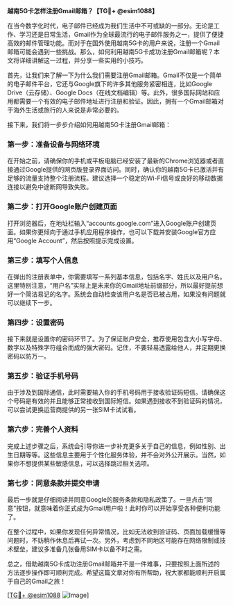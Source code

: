 **越南5G卡怎样注册Gmail邮箱？【TG💪+ @esim1088】**

在当今数字化时代，电子邮件已经成为我们生活中不可或缺的一部分。无论是工作、学习还是日常生活，Gmail作为全球最流行的电子邮件服务之一，提供了便捷高效的邮件管理功能。而对于在国外使用越南5G卡的用户来说，注册一个Gmail邮箱可能会遇到一些挑战。那么，如何利用越南5G卡成功注册Gmail邮箱呢？本文将详细讲解这一过程，并分享一些实用的小技巧。

首先，让我们来了解一下为什么我们需要注册Gmail邮箱。Gmail不仅是一个简单的电子邮件平台，它还与Google旗下的许多其他服务紧密相连，比如Google Drive（云存储）、Google Docs（在线文档编辑）等。此外，很多国际网站和应用都需要一个有效的电子邮件地址进行注册和验证。因此，拥有一个Gmail邮箱对于海外生活或旅行的人来说是非常必要的。

接下来，我们将一步步介绍如何用越南5G卡注册Gmail邮箱：

### **第一步：准备设备与网络环境**
在开始之前，请确保你的手机或平板电脑已经安装了最新的Chrome浏览器或者直接通过Google提供的网页版登录界面访问。同时，确认你的越南5G卡已激活并有足够的流量支持整个注册流程。建议选择一个稳定的Wi-Fi信号或良好的移动数据连接以避免中途断网导致失败。

### **第二步：打开Google账户创建页面**
打开浏览器后，在地址栏输入“accounts.google.com”进入Google账户创建页面。如果你更倾向于通过手机应用程序操作，也可以下载并安装Google官方应用“Google Account”，然后按照提示完成设置。

### **第三步：填写个人信息**
在弹出的注册表单中，你需要填写一系列基本信息，包括名字、姓氏以及用户名。这里特别注意，“用户名”实际上是未来你的Gmail地址前缀部分，所以最好提前想好一个简洁易记的名字。系统会自动检查该用户名是否已被占用，如果没有问题就可以继续下一步。

### **第四步：设置密码**
接下来就是设置你的密码环节了。为了保证账户安全，推荐使用包含大小写字母、数字以及特殊字符组合而成的强大密码。记住，不要轻易透露给他人，并定期更换密码以防万一。

### **第五步：验证手机号码**
由于涉及到国际通信，此时需要输入你的手机号码用于接收验证码短信。请确保这个号码是有效的并且能够正常接收到国际短信。如果遇到接收不到验证码的情况，可以尝试更换运营商提供的另一张SIM卡试试看。

### **第六步：完善个人资料**
完成上述步骤之后，系统会引导你进一步补充更多关于自己的信息，例如性别、出生日期等等。这些信息主要用于个性化服务体验，并不会对外公开展示。当然，如果你不想提供某些敏感信息，可以选择跳过相关选项。

### **第七步：同意条款并提交申请**
最后一步就是仔细阅读并同意Google的服务条款和隐私政策了。一旦点击“同意”按钮，就意味着你正式成为Gmail用户啦！此时你可以开始享受各种便利功能了。

在整个过程中，如果你发现任何异常情况，比如无法收到验证码、页面加载缓慢等问题时，不妨稍作休息后再试一次。另外，考虑到不同地区可能存在网络限制或技术壁垒，建议多准备几张备用SIM卡以备不时之需。

总之，借助越南5G卡成功注册Gmail邮箱并不是一件难事，只要按照上面所述的方法逐步操作即可顺利完成。希望这篇文章对你有所帮助，祝大家都能顺利开启属于自己的Gmail之旅！

[[TG💪+ @esim1088](https://t.me/s/esim1088) ![Image](https://i.postimg.cc/4NQfJmqS/Snipaste-2025-05-13-00-14-12.png)]